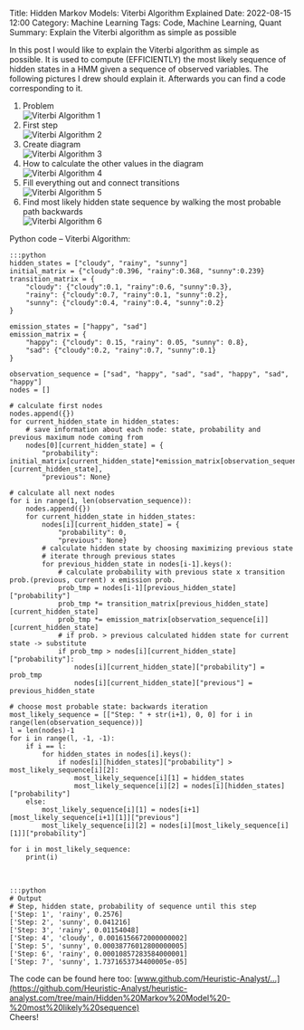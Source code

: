 Title: Hidden Markov Models: Viterbi Algorithm Explained
Date: 2022-08-15 12:00
Category: Machine Learning
Tags: Code, Machine Learning, Quant
Summary: Explain the Viterbi algorithm as simple as possible

In this post I would like to explain the Viterbi algorithm as simple as possible. It is used to compute (EFFICIENTLY) the most likely sequence of hidden states in a HMM given a sequence of observed variables. The following pictures I drew should explain it. Afterwards you can find a code corresponding to it.<br>
1. Problem<br>
![Viterbi Algorithm 1]({static}/images/2022_08_15_article_1_picture_1.png)<br>
2. First step<br>
![Viterbi Algorithm 2]({static}/images/2022_08_15_article_1_picture_2.png)<br>
3. Create diagram<br>
![Viterbi Algorithm 3]({static}/images/2022_08_15_article_1_picture_3.png)<br>
4. How to calculate the other values in the diagram<br>
![Viterbi Algorithm 4]({static}/images/2022_08_15_article_1_picture_4.png)<br>
5. Fill everything out and connect transitions<br>
![Viterbi Algorithm 5]({static}/images/2022_08_15_article_1_picture_5.png)<br>
6. Find most likely hidden state sequence by walking the most probable path backwards<br>
![Viterbi Algorithm 6]({static}/images/2022_08_15_article_1_picture_6.png)<br>

Python code – Viterbi Algorithm:

    :::python
    hidden_states = ["cloudy", "rainy", "sunny"]
    initial_matrix = {"cloudy":0.396, "rainy":0.368, "sunny":0.239}
    transition_matrix = {
        "cloudy": {"cloudy":0.1, "rainy":0.6, "sunny":0.3},
        "rainy": {"cloudy":0.7, "rainy":0.1, "sunny":0.2},
        "sunny": {"cloudy":0.4, "rainy":0.4, "sunny":0.2}
    }
    
    emission_states = ["happy", "sad"]
    emission_matrix = {
        "happy": {"cloudy": 0.15, "rainy": 0.05, "sunny": 0.8},
        "sad": {"cloudy":0.2, "rainy":0.7, "sunny":0.1}
    }
    
    observation_sequence = ["sad", "happy", "sad", "sad", "happy", "sad", "happy"]
    nodes = []
    
    # calculate first nodes
    nodes.append({})
    for current_hidden_state in hidden_states:
        # save information about each node: state, probability and previous maximum node coming from
        nodes[0][current_hidden_state] = {
            "probability": initial_matrix[current_hidden_state]*emission_matrix[observation_sequence[0]][current_hidden_state],
            "previous": None}
    
    # calculate all next nodes
    for i in range(1, len(observation_sequence)):
        nodes.append({})
        for current_hidden_state in hidden_states:
            nodes[i][current_hidden_state] = {
                "probability": 0,
                "previous": None}
            # calculate hidden state by choosing maximizing previous state
            # iterate through previous states
            for previous_hidden_state in nodes[i-1].keys():
                # calculate probability with previous state x transition prob.(previous, current) x emission prob.
                prob_tmp = nodes[i-1][previous_hidden_state]["probability"]
                prob_tmp *= transition_matrix[previous_hidden_state][current_hidden_state]
                prob_tmp *= emission_matrix[observation_sequence[i]][current_hidden_state]
                # if prob. > previous calculated hidden state for current state -> substitute
                if prob_tmp > nodes[i][current_hidden_state]["probability"]:
                    nodes[i][current_hidden_state]["probability"] = prob_tmp
                    nodes[i][current_hidden_state]["previous"] = previous_hidden_state
    
    # choose most probable state: backwards iteration
    most_likely_sequence = [["Step: " + str(i+1), 0, 0] for i in range(len(observation_sequence))]
    l = len(nodes)-1
    for i in range(l, -1, -1):
        if i == l:
            for hidden_states in nodes[i].keys():
                if nodes[i][hidden_states]["probability"] > most_likely_sequence[i][2]:
                    most_likely_sequence[i][1] = hidden_states
                    most_likely_sequence[i][2] = nodes[i][hidden_states]["probability"]
        else:
            most_likely_sequence[i][1] = nodes[i+1][most_likely_sequence[i+1][1]]["previous"]
            most_likely_sequence[i][2] = nodes[i][most_likely_sequence[i][1]]["probability"]
    
    for i in most_likely_sequence:
        print(i)

<br>

    :::python
    # Output
    # Step, hidden state, probability of sequence until this step
    ['Step: 1', 'rainy', 0.2576]
    ['Step: 2', 'sunny', 0.041216]
    ['Step: 3', 'rainy', 0.01154048]
    ['Step: 4', 'cloudy', 0.0016156672000000002]
    ['Step: 5', 'sunny', 0.00038776012800000005]
    ['Step: 6', 'rainy', 0.00010857283584000001]
    ['Step: 7', 'sunny', 1.7371653734400005e-05]

The code can be found here too: [www.github.com/Heuristic-Analyst/…](https://github.com/Heuristic-Analyst/heuristic-analyst.com/tree/main/Hidden%20Markov%20Model%20-%20most%20likely%20sequence)<br>
Cheers!
